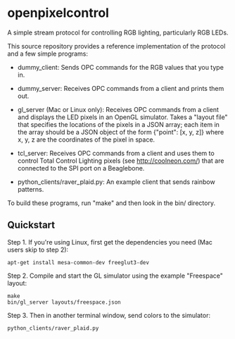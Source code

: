 openpixelcontrol
================

A simple stream protocol for controlling RGB lighting, particularly RGB LEDs.

This source repository provides a reference implementation of the protocol
and a few simple programs:

* dummy_client: Sends OPC commands for the RGB values that you type in.

* dummy_server: Receives OPC commands from a client and prints them out.

* gl_server (Mac or Linux only): Receives OPC commands from a client and
  displays the LED pixels in an OpenGL simulator.  Takes a "layout file"
  that specifies the locations of the pixels in a JSON array; each item
  in the array should be a JSON object of the form {"point": [x, y, z]}
  where x, y, z are the coordinates of the pixel in space.

* tcl_server: Receives OPC commands from a client and uses them to
  control Total Control Lighting pixels (see http://coolneon.com/) that
  are connected to the SPI port on a Beaglebone.

* python_clients/raver_plaid.py: An example client that sends rainbow patterns.

To build these programs, run "make" and then look in the bin/ directory.


Quickstart
----------

Step 1. If you're using Linux, first get the dependencies you need
(Mac users skip to step 2):

    apt-get install mesa-common-dev freeglut3-dev

Step 2. Compile and start the GL simulator using the example "Freespace" layout:

    make
    bin/gl_server layouts/freespace.json

Step 3. Then in another terminal window, send colors to the simulator:

    python_clients/raver_plaid.py
